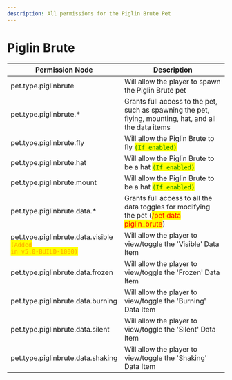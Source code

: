 ```yaml
---
description: All permissions for the Piglin Brute Pet
---
```



# Piglin Brute
| Permission Node | Description |
| - | - |
| pet.type.piglinbrute | Will allow the player to spawn the Piglin Brute pet |
| pet.type.piglinbrute.* | Grants full access to the pet, such as spawning the pet, flying, mounting, hat, and all the data items |
| pet.type.piglinbrute.fly | Will allow the Piglin Brute to fly <mark style="color:green;">`(If enabled)`</mark> |
| pet.type.piglinbrute.hat | Will allow the Piglin Brute to be a hat <mark style="color:green;">`(If enabled)`</mark> |
| pet.type.piglinbrute.mount | Will allow the Piglin Brute to be a hat <mark style="color:green;">`(If enabled)`</mark> |
| pet.type.piglinbrute.data.* | Grants full access to all the data toggles for modifying the pet (<mark style="color:red;">/pet data piglin_brute</mark>) |
| pet.type.piglinbrute.data.visible<br><mark style="color:orange;"><code>(Added in v5.0-BUILD-1000)</code></mark> | Will allow the player to view/toggle the 'Visible' Data Item |
| pet.type.piglinbrute.data.frozen | Will allow the player to view/toggle the 'Frozen' Data Item |
| pet.type.piglinbrute.data.burning | Will allow the player to view/toggle the 'Burning' Data Item |
| pet.type.piglinbrute.data.silent | Will allow the player to view/toggle the 'Silent' Data Item |
| pet.type.piglinbrute.data.shaking | Will allow the player to view/toggle the 'Shaking' Data Item |

